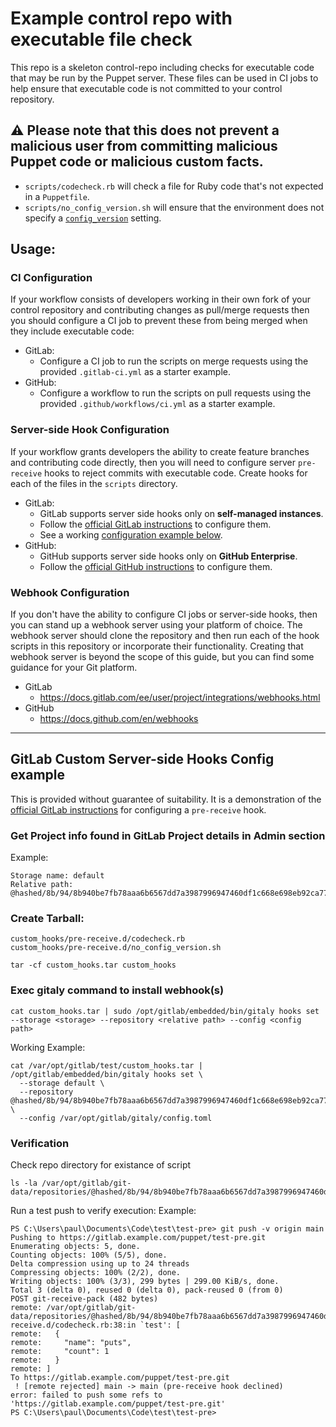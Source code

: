 # Example control repo with executable file check

This repo is a skeleton control-repo including checks for executable code that may be run
by the Puppet server. These files can be used in CI jobs to help ensure that executable code
is not committed to your control repository. 

## ⚠️ Please note that this does not prevent a malicious user from committing malicious Puppet code or malicious custom facts.

- `scripts/codecheck.rb` will check a file for Ruby code that's not expected in a `Puppetfile`.
- `scripts/no_config_version.sh` will ensure that the environment does not specify a [`config_version`](https://www.puppet.com/docs/puppet/latest/config_file_environment.html) setting.


## Usage:

### CI Configuration

If your workflow consists of developers working in their own fork of your control repository and contributing
changes as pull/merge requests then you should configure a CI job to prevent these from being merged when they
include executable code:

- GitLab:
  - Configure a CI job to run the scripts on merge requests using the provided `.gitlab-ci.yml` as a starter example.
- GitHub:
  - Configure a workflow to run the scripts on pull requests using the provided `.github/workflows/ci.yml` as a starter example.

### Server-side Hook Configuration

If your workflow grants developers the ability to create feature branches and contributing code directly,
then you will need to configure server `pre-receive` hooks to reject commits with executable code. Create
hooks for each of the files in the `scripts` directory.

- GitLab:
  - GitLab supports server side hooks only on **self-managed instances**.
  - Follow the [official GitLab instructions](https://docs.gitlab.com/ee/administration/server_hooks.html) to configure them.
  - See a working [configuration example below](#gitlab-custom-server-side-hooks-config-example).
- GitHub:
  - GitHub supports server side hooks only on **GitHub Enterprise**.
  - Follow the [official GitHub instructions](https://docs.github.com/en/enterprise-server@3.12/admin/policies/enforcing-policy-with-pre-receive-hooks/managing-pre-receive-hooks-on-your-instance#creating-pre-receive-hooks) to configure them.

### Webhook Configuration

If you don't have the ability to configure CI jobs or server-side hooks, then you can stand up a webhook
server using your platform of choice. The webhook server should clone the repository and then run each of
the hook scripts in this repository or incorporate their functionality. Creating that webhook server is
beyond the scope of this guide, but you can find some guidance for your Git platform.

- GitLab
  - https://docs.gitlab.com/ee/user/project/integrations/webhooks.html
- GitHub
  - https://docs.github.com/en/webhooks
 
-------

## GitLab Custom Server-side Hooks Config example

This is provided without guarantee of suitability. It is a demonstration of the
[official GitLab instructions](https://docs.gitlab.com/ee/administration/server_hooks.html)
for configuring a `pre-receive` hook.

### Get Project info found in GitLab Project details in Admin section
Example:
```
Storage name: default
Relative path: @hashed/8b/94/8b940be7fb78aaa6b6567dd7a3987996947460df1c668e698eb92ca77e425349.git
```

### Create Tarball:
```
custom_hooks/pre-receive.d/codecheck.rb
custom_hooks/pre-receive.d/no_config_version.sh

tar -cf custom_hooks.tar custom_hooks
```

### Exec gitaly command to install webhook(s)
```
cat custom_hooks.tar | sudo /opt/gitlab/embedded/bin/gitaly hooks set --storage <storage> --repository <relative path> --config <config path>
```
Working Example:
```
cat /var/opt/gitlab/test/custom_hooks.tar | /opt/gitlab/embedded/bin/gitaly hooks set \
  --storage default \
  --repository @hashed/8b/94/8b940be7fb78aaa6b6567dd7a3987996947460df1c668e698eb92ca77e425349.git \
  --config /var/opt/gitlab/gitaly/config.toml
```

### Verification 

Check repo directory for existance of script
```
ls -la /var/opt/gitlab/git-data/repositories/@hashed/8b/94/8b940be7fb78aaa6b6567dd7a3987996947460df1c668e698eb92ca77e425349.git/custom_hooks
```

Run a test push to verify execution: 
Example:
```
PS C:\Users\paul\Documents\Code\test\test-pre> git push -v origin main
Pushing to https://gitlab.example.com/puppet/test-pre.git
Enumerating objects: 5, done.
Counting objects: 100% (5/5), done.
Delta compression using up to 24 threads
Compressing objects: 100% (2/2), done.
Writing objects: 100% (3/3), 299 bytes | 299.00 KiB/s, done.
Total 3 (delta 0), reused 0 (delta 0), pack-reused 0 (from 0)
POST git-receive-pack (482 bytes)
remote: /var/opt/gitlab/git-data/repositories/@hashed/8b/94/8b940be7fb78aaa6b6567dd7a3987996947460df1c668e698eb92ca77e425349.git/custom_hooks/pre-receive.d/codecheck.rb:38:in `test': [
remote:   {
remote:     "name": "puts",
remote:     "count": 1
remote:   }
remote: ]
To https://gitlab.example.com/puppet/test-pre.git
 ! [remote rejected] main -> main (pre-receive hook declined)
error: failed to push some refs to 'https://gitlab.example.com/puppet/test-pre.git'
PS C:\Users\paul\Documents\Code\test\test-pre>

```



